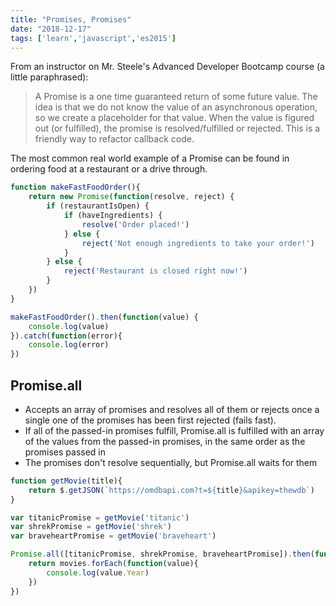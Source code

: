 ```yaml
---
title: "Promises, Promises"
date: "2018-12-17"
tags: ['learn','javascript','es2015']
---
```


From an instructor on Mr. Steele's Advanced Developer Bootcamp course (a little paraphrased):

> A Promise is a one time guaranteed return of some future value.  The idea is that we do not know the value of an asynchronous operation, so we create a placeholder for that value.  When the value is figured out (or fulfilled), the promise is resolved/fulfilled or rejected.  This is a friendly way to refactor callback code.

The most common real world example of a Promise can be found in ordering food at a restaurant or a drive through. 
```javascript
function makeFastFoodOrder(){
    return new Promise(function(resolve, reject) {
        if (restaurantIsOpen) {
            if (haveIngredients) {
                resolve('Order placed!')
            } else {
                reject('Not enough ingredients to take your order!')
            }
        } else {
            reject('Restaurant is closed right now!')
        }
    })
}

makeFastFoodOrder().then(function(value) {
    console.log(value)
}).catch(function(error){
    console.log(error)
})
```

## Promise.all
- Accepts an array of promises and resolves all of them or rejects once a single one of the promises has been first rejected (fails fast).
- If all of the passed-in promises fulfill, Promise.all is fulfilled with an array of the values from the passed-in promises, in the same order as the promises passed in
- The promises don't resolve sequentially, but Promise.all waits for them
```javascript
function getMovie(title){
    return $.getJSON(`https://omdbapi.com?t=${title}&apikey=thewdb`)
}

var titanicPromise = getMovie('titanic')
var shrekPromise = getMovie('shrek')
var braveheartPromise = getMovie('braveheart')

Promise.all([titanicPromise, shrekPromise, braveheartPromise]).then(function(movies){
    return movies.forEach(function(value){
        console.log(value.Year)
    })
})

```